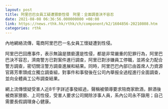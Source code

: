 ```yaml
---
layout: post
title: 阿里巴巴女員工疑遭猥褻性侵　阿里：全面調查決不容忍
date: 2021-08-08 06:36:56.000000000 +08:00
link: https://news.rthk.hk/rthk/ch/component/k2/1604856-20210808.htm
categories: rthk
---
```


內地網絡流傳，電商阿里巴巴一名女員工懷疑遭到性侵。

阿里巴巴回應事件，表示無論是猥褻還是性侵，都是非常嚴重的犯罪行為，阿里巴巴決不容忍，濟南警方已對案件進行調查，阿里已對涉嫌員工停職，並將全力配合警方調查，密切關注警方調查進展和結果。同時，阿里巴巴內部已由首席人力資源官蔣芳牽頭成立獨立調查組，對事件和事發後在公司內舉报全過程進行全面調查，並向全體員工公布調查結果。

網上流傳懷疑受害人近8千字詳述事發經過，聲稱被領導要求陪商家飲酒，醉酒後被商家猥褻、上司性侵，受害人要求公司開除涉事人員，系內公司永不錄用；自己需要長假調理身心健康。
